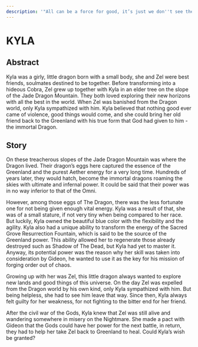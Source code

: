 ```yaml
---
description: '"All can be a force for good, it’s just we don''t see the best in them."'
---
```


# KYLA

## Abstract

Kyla was a girly, little dragon born with a small body, she and Zel were best friends, soulmates destined to be together. Before transforming into a hideous Cobra, Zel grew up together with Kyla in an elder tree on the slope of the Jade Dragon Mountain. They both loved exploring their new horizons with all the best in the world. When Zel was banished from the Dragon world, only Kyla sympathized with him. Kyla believed that nothing good ever came of violence, good things would come, and she could bring her old friend back to the Greenland with his true form that God had given to him - the immortal Dragon.&#x20;

## Story

On these treacherous slopes of the Jade Dragon Mountain was where the Dragon lived. Their dragon’s eggs here captured the essence of the Greenland and the purest Aether energy for a very long time. Hundreds of years later, they would hatch, become the immortal dragons roaming the skies with ultimate and infernal power. It could be said that their power was in no way inferior to that of the Omni.

However, among those eggs of The Dragon, there was the less fortunate one for not being given enough vital energy. Kyla was a result of that, she was of a small stature, if not very tiny when being compared to her race. But luckily, Kyla owned the beautiful blue color with the flexibility and the agility. Kyla also had a unique ability to transform the energy of the Sacred Grove Resurrection Fountain, which is said to be the source of the Greenland power. This ability allowed her to regenerate those already destroyed such as Shadow of The Dead, but Kyla had yet to master it. Anyway, its potential power was the reason why her skill was taken into consideration by Gideon, he wanted to use it as the key for his mission of forging order out of chaos.

Growing up with her was Zel, this little dragon always wanted to explore new lands and good things of this universe. On the day Zel was expelled from the Dragon world by his own kind, only Kyla sympathized with him. But being helpless, she had to see him leave that way. Since then, Kyla always felt guilty for her weakness, for not fighting to the bitter end for her friend.

After the civil war of the Gods, Kyla knew that Zel was still alive and wandering somewhere in misery on the Nightmare. She made a pact with Gideon that the Gods could have her power for the next battle, in return, they had to help her take Zel back to Greenland to heal. Could Kyla’s wish be granted?
